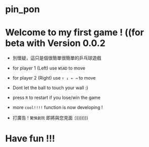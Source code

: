 # pin_pon
# Welcome to my first game ! ((for beta with Version 0.0.2

* 別懷疑，這只是個很簡單很簡單的乒乓球遊戲
* for player 1 (Left) use `WSAD` to move
* for player 2 (Right) use  `↑ ↓ ← →`  to move
* Dont let the ball to touch your wall :)
* press `R` to restart if you lose/win the game
* more `cool!!!!`   function is now developing ! 

* 打廣告 ! `驚悚劇院` 即將與您見面 :))))))))

# Have fun !!!
